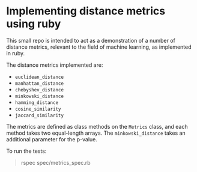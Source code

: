 # Implementing distance metrics using ruby

This small repo is intended to act as a demonstration of a number
of distance metrics, relevant to the field of machine learning, as
implemented in ruby.

The distance metrics implemented are:
* `euclidean_distance`
* `manhattan_distance`
* `chebyshev_distance`
* `minkowski_distance`
* `hamming_distance`
* `cosine_similarity`
* `jaccard_similarity`

The metrics are defined as class methods on the `Metrics` class, and
each method takes two equal-length arrays.
The `minkowski_distance` takes an additional parameter for the p-value.

To run the tests:

> rspec spec/metrics_spec.rb
